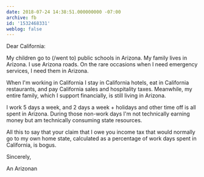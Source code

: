 ```yaml
---
date: 2018-07-24 14:38:51.000000000 -07:00
archive: fb
id: '1532468331'
weblog: false
---
```


Dear California:

My children go to (/went to) public schools in Arizona. My family lives in Arizona. I use Arizona roads. On the rare occasions when I need emergency services, I need them in Arizona.

When I'm working in California I stay in California hotels, eat in California restaurants, and pay California sales and hospitality taxes. Meanwhile, my entire family, which I support financially, is still living in Arizona.

I work 5 days a week, and 2 days a week + holidays and other time off is all spent in Arizona. During those non-work days I'm not technically earning money but am technically consuming state resources.

All this to say that your claim that I owe you income tax that would normally go to my own home state, calculated as a percentage of work days spent in California, is bogus.

Sincerely,

An Arizonan
